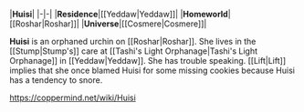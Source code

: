 |**Huisi**|
|-|-|
|**Residence**|[[Yeddaw\|Yeddaw]]|
|**Homeworld**|[[Roshar\|Roshar]]|
|**Universe**|[[Cosmere\|Cosmere]]|

**Huisi** is an orphaned urchin on [[Roshar\|Roshar]]. She lives in the [[Stump\|Stump's]] care at [[Tashi's Light Orphanage\|Tashi's Light Orphanage]] in [[Yeddaw\|Yeddaw]].
She has trouble speaking. [[Lift\|Lift]] implies that she once blamed Huisi for some missing cookies because Huisi has a tendency to snore.



https://coppermind.net/wiki/Huisi